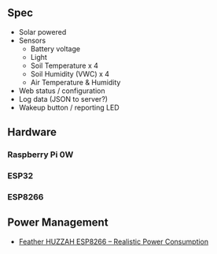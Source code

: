 ## Spec

* Solar powered
* Sensors
   - Battery voltage
   - Light
   - Soil Temperature x 4
   - Soil Humidity (VWC) x 4
   - Air Temperature & Humidity
* Web status / configuration
* Log data (JSON to server?)
* Wakeup button / reporting LED

## Hardware

### Raspberry Pi 0W

### ESP32

### ESP8266

## Power Management

* [Feather HUZZAH ESP8266 – Realistic Power Consumption](http://hex.ro/wp/blog/feather-huzzah-esp8266-realistic-power-consumption/)
